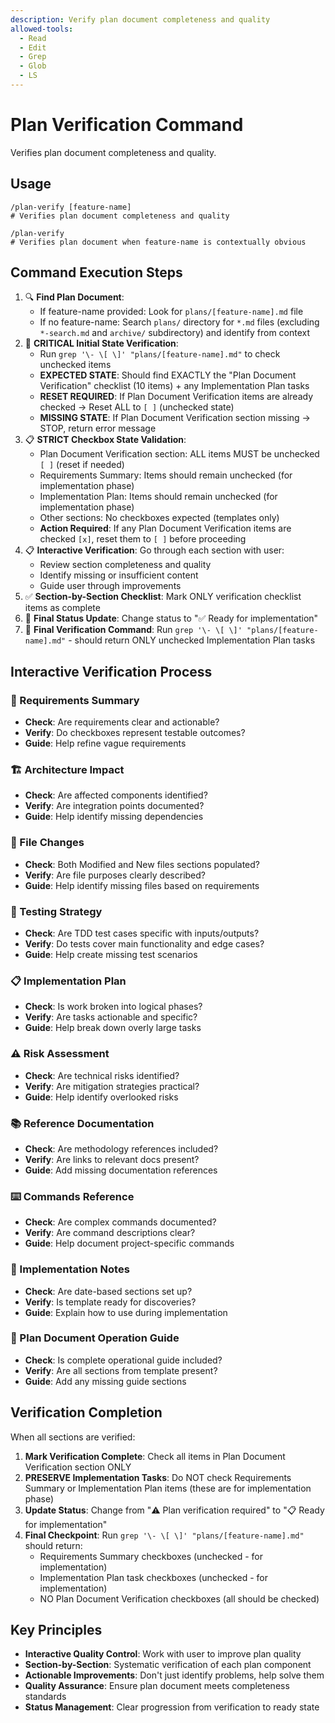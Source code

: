 ```yaml
---
description: Verify plan document completeness and quality
allowed-tools:
  - Read
  - Edit
  - Grep
  - Glob
  - LS
---
```


# Plan Verification Command

Verifies plan document completeness and quality.

## Usage

```
/plan-verify [feature-name]
# Verifies plan document completeness and quality

/plan-verify
# Verifies plan document when feature-name is contextually obvious
```

## Command Execution Steps

1. 🔍 **Find Plan Document**: 
   - If feature-name provided: Look for `plans/[feature-name].md` file
   - If no feature-name: Search `plans/` directory for `*.md` files (excluding `*-search.md` and `archive/` subdirectory) and identify from context
2. 🔎 **CRITICAL Initial State Verification**: 
   - Run `grep '\- \[ \]' "plans/[feature-name].md"` to check unchecked items
   - **EXPECTED STATE**: Should find EXACTLY the "Plan Document Verification" checklist (10 items) + any Implementation Plan tasks
   - **RESET REQUIRED**: If Plan Document Verification items are already checked → Reset ALL to `[ ]` (unchecked state)
   - **MISSING STATE**: If Plan Document Verification section missing → STOP, return error message
3. 📋 **STRICT Checkbox State Validation**:
   - Plan Document Verification section: ALL items MUST be unchecked `[ ]` (reset if needed)
   - Requirements Summary: Items should remain unchecked (for implementation phase)
   - Implementation Plan: Items should remain unchecked (for implementation phase)
   - Other sections: No checkboxes expected (templates only)
   - **Action Required**: If any Plan Document Verification items are checked `[x]`, reset them to `[ ]` before proceeding
4. 📋 **Interactive Verification**: Go through each section with user:
   - Review section completeness and quality
   - Identify missing or insufficient content
   - Guide user through improvements
5. ✅ **Section-by-Section Checklist**: Mark ONLY verification checklist items as complete
6. 🚀 **Final Status Update**: Change status to "✅ Ready for implementation"
7. 🔎 **Final Verification Command**: Run `grep '\- \[ \]' "plans/[feature-name].md"` - should return ONLY unchecked Implementation Plan tasks

## Interactive Verification Process

### 📄 Requirements Summary
- **Check**: Are requirements clear and actionable?
- **Verify**: Do checkboxes represent testable outcomes?
- **Guide**: Help refine vague requirements

### 🏗️ Architecture Impact  
- **Check**: Are affected components identified?
- **Verify**: Are integration points documented?
- **Guide**: Help identify missing dependencies

### 📁 File Changes
- **Check**: Both Modified and New files sections populated?
- **Verify**: Are file purposes clearly described?
- **Guide**: Help identify missing files based on requirements

### 🧪 Testing Strategy
- **Check**: Are TDD test cases specific with inputs/outputs?
- **Verify**: Do tests cover main functionality and edge cases?
- **Guide**: Help create missing test scenarios

### 📋 Implementation Plan
- **Check**: Is work broken into logical phases?
- **Verify**: Are tasks actionable and specific?
- **Guide**: Help break down overly large tasks

### ⚠️ Risk Assessment
- **Check**: Are technical risks identified?
- **Verify**: Are mitigation strategies practical?
- **Guide**: Help identify overlooked risks

### 📚 Reference Documentation
- **Check**: Are methodology references included?
- **Verify**: Are links to relevant docs present?
- **Guide**: Add missing documentation references

### ⌨️ Commands Reference
- **Check**: Are complex commands documented?
- **Verify**: Are command descriptions clear?
- **Guide**: Help document project-specific commands

### 📝 Implementation Notes
- **Check**: Are date-based sections set up?
- **Verify**: Is template ready for discoveries?
- **Guide**: Explain how to use during implementation

### 📖 Plan Document Operation Guide
- **Check**: Is complete operational guide included?
- **Verify**: Are all sections from template present?
- **Guide**: Add any missing guide sections

## Verification Completion

When all sections are verified:

1. **Mark Verification Complete**: Check all items in Plan Document Verification section ONLY
2. **PRESERVE Implementation Tasks**: Do NOT check Requirements Summary or Implementation Plan items (these are for implementation phase)
3. **Update Status**: Change from "⚠️ Plan verification required" to "📋 Ready for implementation"
4. **Final Checkpoint**: Run `grep '\- \[ \]' "plans/[feature-name].md"` should return:
   - Requirements Summary checkboxes (unchecked - for implementation)
   - Implementation Plan task checkboxes (unchecked - for implementation)
   - NO Plan Document Verification checkboxes (all should be checked)

## Key Principles

- **Interactive Quality Control**: Work with user to improve plan quality
- **Section-by-Section**: Systematic verification of each plan component
- **Actionable Improvements**: Don't just identify problems, help solve them
- **Quality Assurance**: Ensure plan document meets completeness standards
- **Status Management**: Clear progression from verification to ready state